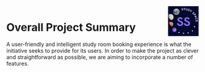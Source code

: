 <img src="img/logo.jpeg" alt="Logo of the project" align="right" width="80px" hight="80px"> 

#  Overall Project Summary 

A user-friendly and intelligent study room booking experience is what the initiative seeks to provide for its users. In order to make the project as clever and straightforward as possible, we are aiming to incorporate a number of features.
